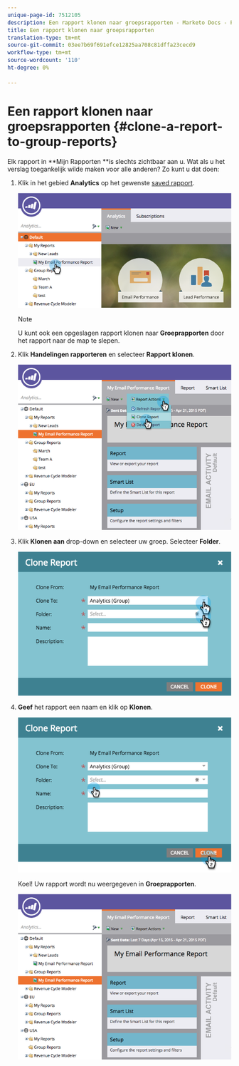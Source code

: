 ```yaml
---
unique-page-id: 7512105
description: Een rapport klonen naar groepsrapporten - Marketo Docs - Productdocumentatie
title: Een rapport klonen naar groepsrapporten
translation-type: tm+mt
source-git-commit: 03ee7b69f691efce12825aa708c81dffa23cecd9
workflow-type: tm+mt
source-wordcount: '110'
ht-degree: 0%

---
```



# Een rapport klonen naar groepsrapporten {#clone-a-report-to-group-reports}

Elk rapport in **Mijn Rapporten **is slechts zichtbaar aan u. Wat als u het verslag toegankelijk wilde maken voor alle anderen? Zo kunt u dat doen:

1. Klik in het gebied **Analytics** op het gewenste [saved rapport](/help/marketo/product-docs/reporting/basic-reporting/creating-reports/save-a-report.md).

   ![](assets/image2015-4-21-11-3a25-3a54.png)

   >[!NOTE]
   >
   >U kunt ook een opgeslagen rapport klonen naar **Groeprapporten** door het rapport naar de map te slepen.

1. Klik **Handelingen rapporteren** en selecteer **Rapport klonen**.

   ![](assets/image2015-4-21-11-3a29-3a32.png)

1. Klik **Klonen aan** drop-down en selecteer uw groep. Selecteer **Folder**.

   ![](assets/image2015-4-21-11-3a32-3a0.png)

1. **Geef** het rapport een naam en klik op  **Klonen**.

   ![](assets/image2015-4-21-11-3a33-3a11.png)

   Koel! Uw rapport wordt nu weergegeven in **Groeprapporten**.

   ![](assets/image2015-4-21-11-3a37-3a25.png)
